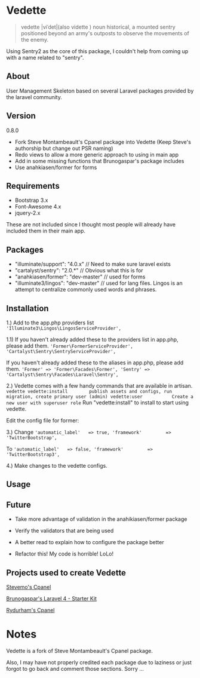Vedette
=======

> vedette |viˈdet|(also vidette )
> noun
> historical, a mounted sentry positioned beyond an army's outposts to observe the movements of the enemy.


Using Sentry2 as the core of this package, I couldn't help from coming up with a name related to "sentry".


## About
User Management Skeleton based on several Laravel packages provided by the laravel community.


## Version
0.8.0

* Fork Steve Montambeault's Cpanel package into Vedette (Keep Steve's authorship but change out PSR naming)
* Redo views to allow a more generic approach to using in main app
* Add in some missing functions that Brunogaspar's package includes
* Use anahkiasen/former for forms


## Requirements
* Bootstrap 3.x
* Font-Awesome 4.x
* jquery-2.x

These are not included since I thought most people will already have included them in their main app.


## Packages
* "illuminate/support": "4.0.x"      // Need to make sure laravel exists
* "cartalyst/sentry": "2.0.*"        // Obvious what this is for
* "anahkiasen/former": "dev-master"  // used for forms
* "illuminate3/lingos": "dev-master" // used for lang files. Lingos is an attempt to centralize commonly used words and phrases.


## Installation

1.)
Add to the app.php providers list
`'Illuminate3\Lingos\LingosServiceProvider',`

1.1)
If you haven't already added these to the providers list in app.php, please add them.
`
'Former\FormerServiceProvider',
'Cartalyst\Sentry\SentryServiceProvider',
`

If you haven't already added these to the aliases in app.php, please add them.
`
'Former' => 'Former\Facades\Former',
'Sentry' => 'Cartalyst\Sentry\Facades\Laravel\Sentry',
`

2.)
Vedette comes with a few handy commands that are available in artisan.
`
vedette
  vedette:install        publish assets and configs, run migration, create primary user (admin)
  vedette:user           Create a new user with superuser role
`
Run "vedette:install" to install to start using vedette.

Edit the config file for former:

3.)
Change
`
'automatic_label'   => true,
'framework'         => 'TwitterBootstrap',
`

To
`
'automatic_label'   => false,
'framework'         => 'TwitterBootstrap3',
`

4.)
Make changes to the vedette configs.

## Usage


## Future
* Take more advantage of validation in the anahikiasen/former package
* Verify the validators that are being used
* A better read to explain how to configure the package better

* Refactor this! My code is horrible! LoLo!


## Projects used to create Vedette
[Stevemo's Cpanel](https://github.com/stevemo/cpanel "Stevemo's Cpanel")

[Brunogaspar's Laravel 4 - Starter Kit](https://github.com/brunogaspar/laravel4-starter-kit "Brunogaspar's Laravel 4 - Starter Kit")

[Rydurham's Cpanel](https://github.com/rydurham/L4withSentry "Rydurham's L4withSentry")


# Notes
Vedette is a fork of Steve Montambeault's Cpanel package.

Also, I may have not properly credited each package due to laziness or just forgot to go back and comment those sections.
Sorry ...

